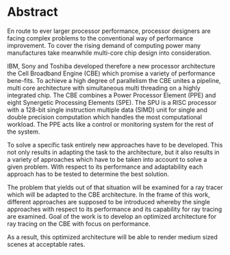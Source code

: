 Abstract
========

En route to ever larger processor performance, processor designers are
facing complex problems to the conventional way of performance improvement. To
cover the rising demand of computing power many manufactures take meanwhile
multi-core chip design into consideration.

IBM, Sony and Toshiba developed therefore a new processor architecture the Cell
Broadband Engine (CBE) which promise a variety of performance bene\-fits. To
achieve a high degree of parallelism the CBE unites a pipeline, multi core
architecture with simultaneous multi threading on a highly integrated chip.
The CBE combines a Power Processor Element (PPE) and eight Synergetic
Processing Elements (SPE). The SPU is a RISC processor with a 128-bit single
instruction multiple data (SIMD) unit for single and double precision
computation which handles the most computational workload. The PPE acts like
a control or monitoring system for the rest of the system.

To solve a specific task entirely new approaches have to be developed. This not
only results in adapting the task to the architecture, but it also results in a
variety of approaches which have to be taken into account to solve a given
problem. With respect to its performance and adaptability each approach has to
be tested to determine the best solution.

The problem that yields out of that situation will be examined for a ray tracer
which will be adapted to the CBE architecture. In the frame of this work,
different approaches are supposed to be introduced whereby the single approaches
with respect to its performance and its capability for ray tracing are examined.
Goal of the work is to develop an optimized architecture for ray tracing on the
CBE with focus on performance.

As a result, this optimized architecture will be able to render medium sized
scenes at acceptable rates.
